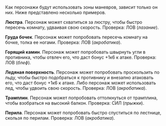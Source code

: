 Как персонажи будут использовать зоны маневров, зависит только он них. Ниже представлено несколько примеров.

**Люстра**. Персонаж может схватиться за люстру, чтобы быстро пересечь комнату, удваивая свою скорость. Проверка: ЛОВ (*лазание*).

**Груда бочек**. Персонаж может попробовать пересечь комнату на бочке, толка ее ногами. Проверка: ЛОВ (*акробатика*).

**Горящий камин**. Персонаж может попробовать швырнуть угли в противника, чтобы отвлеч его, что даст бонус +1к6 к атаке. Проверка: ЛОВ (*блеф*).

**Ледяная поверхность**. Персонаж может попробовать проскользить по льду, чтобы быстро подобраться к противнику и внезапно атаковать его, что даст бонус +1к6 к атаке. Либо персонаж может использовать лед, чтобы удвоить свою скорость. Проверка: ЛОВ (*акробатика*).

**Трамплин**. Персонаж может попробовать оттолкнуться от трамплина, чтобы взобраться на высокий балкон. Проверка: СИЛ (*прыжки*).

**Перила**. Персонаж может попробовать быстро спуститься по лестнице, скользя по перилам. Проверка: ЛОВ (*акробатика*).